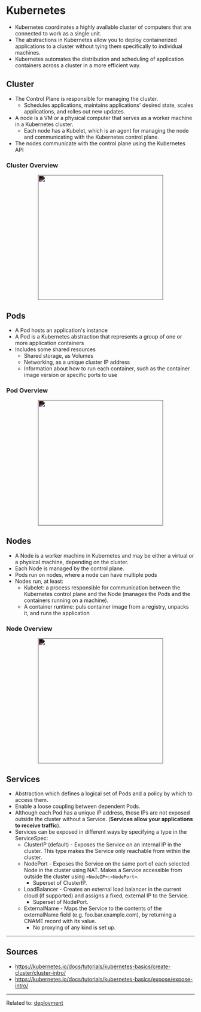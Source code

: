 # Kubernetes
* Kubernetes coordinates a highly available cluster of computers that are connected to work as a single unit.
* The abstractions in Kubernetes allow you to deploy containerized applications to a cluster without tying them specifically to individual machines.
* Kubernetes automates the distribution and scheduling of application containers across a cluster in a more efficient way.


## Cluster
* The Control Plane is responsible for managing the cluster.
	* Schedules applications, maintains applications' desired state, scales applications, and rolles out new updates.
* A node is a VM or a physical computer that serves as a worker machine in a Kubernetes cluster.
	* Each node has a Kubelet, which is an agent for managing the node and communicating with the Kubernetes control plane.
* The nodes communicate with the control plane using the Kubernetes API

### Cluster Overview
<div align="center">
	<img src="https://d33wubrfki0l68.cloudfront.net/283cc20bb49089cb2ca54d51b4ac27720c1a7902/34424/docs/tutorials/kubernetes-basics/public/images/module_01_cluster.svg" style="height: 250pt;filter: invert(1);">
</div>


## Pods
* A Pod hosts an application's instance
* A Pod is a Kubernetes abstraction that represents a group of one or more application containers
* Includes some shared resources
	* Shared storage, as Volumes
	* Networking, as a unique cluster IP address
	* Information about how to run each container, such as the container image version or specific ports to use

### Pod Overview
<div align="center">
	<img src="https://d33wubrfki0l68.cloudfront.net/fe03f68d8ede9815184852ca2a4fd30325e5d15a/98064/docs/tutorials/kubernetes-basics/public/images/module_03_pods.svg" style="height: 250pt;filter: invert(1);">
</div>


## Nodes
* A Node is a worker machine in Kubernetes and may be either a virtual or a physical machine, depending on the cluster.
* Each Node is managed by the control plane.
* Pods run on nodes, where a node can have multiple pods
* Nodes run, at least:
	* Kubelet: a process responsible for communication between the Kubernetes control plane and the Node (manages the Pods and the containers running on a machine).
	* A container runtime: puls container image from a registry, unpacks it, and runs the application

### Node Overview
<div align="center">
	<img src="https://d33wubrfki0l68.cloudfront.net/5cb72d407cbe2755e581b6de757e0d81760d5b86/a9df9/docs/tutorials/kubernetes-basics/public/images/module_03_nodes.svg" style="height: 250pt;filter: invert(1);">
</div>

## Services
* Abstraction which defines a logical set of Pods and a policy by which to access them.
* Enable a loose coupling between dependent Pods.
* Although each Pod has a unique IP address, those IPs are not exposed outside the cluster without a Service. (**Services allow your applications to receive traffic**).
* Services can be exposed in different ways by specifying a type in the ServiceSpec:
	* ClusterIP (default) - Exposes the Service on an internal IP in the cluster. This type makes the Service only reachable from within the cluster.
	* NodePort - Exposes the Service on the same port of each selected Node in the cluster using NAT. Makes a Service accessible from outside the cluster using `<NodeIP>:<NodePort>`. 
		* Superset of ClusterIP.
	* LoadBalancer - Creates an external load balancer in the current cloud (if supported) and assigns a fixed, external IP to the Service. 
		* Superset of NodePort.
	* ExternalName - Maps the Service to the contents of the externalName field (e.g. foo.bar.example.com), by returning a CNAME record with its value. 
		* No proxying of any kind is set up. 

---

## Sources
* https://kubernetes.io/docs/tutorials/kubernetes-basics/create-cluster/cluster-intro/
* https://kubernetes.io/docs/tutorials/kubernetes-basics/expose/expose-intro/

<hr>

Related to: [deployment](deployment)